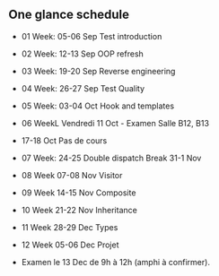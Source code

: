 ## One glance schedule

- 01 Week: 05-06 Sep Test introduction
- 02 Week: 12-13 Sep OOP refresh
- 03 Week: 19-20 Sep Reverse engineering
- 04 Week: 26-27 Sep Test Quality
- 05 Week: 03-04 Oct Hook and templates 
- 06 WeekL Vendredi 11 Oct - Examen Salle B12, B13
- 17-18 Oct Pas de cours
- 07 Week: 24-25 Double dispatch
Break 31-1 Nov

- 08 Week 07-08 Nov Visitor
- 09 Week 14-15 Nov Composite 
- 10 Week 21-22 Nov Inheritance
- 11 Week 28-29 Dec Types
- 12 Week 05-06 Dec Projet
- Examen le 13 Dec de 9h à 12h (amphi à confirmer).


